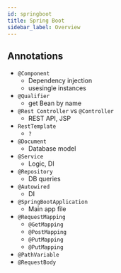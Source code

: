 ```yaml
---
id: springboot
title: Spring Boot
sidebar_label: Overview
---
```


## Annotations

- ```@Component```
  - Dependency injection
  - usesingle instances
- ```@Qualifier```
  - get Bean by name
- ```@Rest Controller``` vs ```@Controller```
  - REST API, JSP
- ```RestTemplate```
  - ```?```
- ```@Document```
  - Database model
- ```@Service```
  - Logic, DI
- ```@Repository```
  - DB queries
- ```@Autowired```
  - DI
- ```@SpringBootApplication```
  - Main app file
- ```@RequestMapping```
  - ```@GetMapping```
  - ```@PostMapping```
  - ```@PutMapping```
  - ```@PutMapping```
- ```@PathVariable```
- ```@RequestBody```
